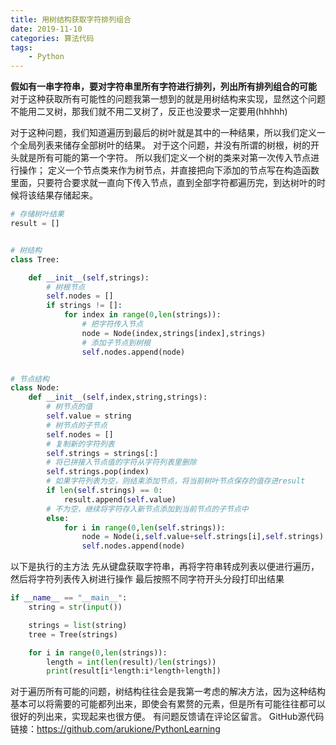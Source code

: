 ```yaml
---
title: 用树结构获取字符排列组合
date: 2019-11-10
categories: 算法代码
tags:
    - Python
---
```


**假如有一串字符串，要对字符串里所有字符进行排列，列出所有排列组合的可能**
对于这种获取所有可能性的问题我第一想到的就是用树结构来实现，显然这个问题不能用二叉树，那我们就不用二叉树了，反正也没要求一定要用(hhhhh)

对于这种问题，我们知道遍历到最后的树叶就是其中的一种结果，所以我们定义一个全局列表来储存全部树叶的结果。
对于这个问题，并没有所谓的树根，树的开头就是所有可能的第一个字符。
所以我们定义一个树的类来对第一次传入节点进行操作；
定义一个节点类来作为树节点，并直接把向下添加的节点写在构造函数里面，只要符合要求就一直向下传入节点，直到全部字符都遍历完，到达树叶的时候将该结果存储起来。

```Python
# 存储树叶结果
result = []


# 树结构
class Tree:

    def __init__(self,strings):
        # 树根节点
        self.nodes = []
        if strings != []:
            for index in range(0,len(strings)):
                # 把字符传入节点
                node = Node(index,strings[index],strings)
                # 添加子节点到树根
                self.nodes.append(node)


# 节点结构
class Node:
    def __init__(self,index,string,strings):
        # 树节点的值
        self.value = string
        # 树节点的子节点
        self.nodes = []
        # 复制新的字符列表
        self.strings = strings[:]
        # 将已拼接入节点值的字符从字符列表里删除
        self.strings.pop(index)
        # 如果字符列表为空，则结束添加节点，将当前树叶节点保存的值存进result
        if len(self.strings) == 0:
            result.append(self.value)
        # 不为空，继续将字符存入新节点添加到当前节点的子节点中
        else:
            for i in range(0,len(self.strings)):
                node = Node(i,self.value+self.strings[i],self.strings)
                self.nodes.append(node)
```

以下是执行的主方法
先从键盘获取字符串，再将字符串转成列表以便进行遍历，然后将字符列表传入树进行操作
最后按照不同字符开头分段打印出结果

```Python
if __name__ == "__main__":
    string = str(input())

    strings = list(string)
    tree = Tree(strings)

    for i in range(0,len(strings)):
        length = int(len(result)/len(strings))
        print(result[i*length:i*length+length])

```

对于遍历所有可能的问题，树结构往往会是我第一考虑的解决方法，因为这种结构基本可以将需要的可能都列出来，即使会有累赘的元素，但是所有可能往往都可以很好的列出来，实现起来也很方便。
有问题反馈请在评论区留言。
GitHub源代码链接：<https://github.com/arukione/PythonLearning>

